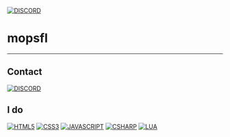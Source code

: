 
[![DISCORD](https://komarev.com/ghpvc/?username=mopsfl&style=for-the-badge)](https://github.com/mopsfl)
# mopsfl

____________

## Contact
[![DISCORD](https://img.shields.io/badge/mopsfl%232204-738ADB?style=for-the-badge&logo=discord&logoColor=white)](https://discord.com/users/833315351718658068)

## I do
[![HTML5](https://img.shields.io/badge/HTML5-E34F26?style=for-the-badge&logo=html5&logoColor=white)](https://github.com/mopsfl?tab=repositories&language=html)
[![CSS3](https://img.shields.io/badge/CSS3-1572B6?style=for-the-badge&logo=css3&logoColor=white)](https://github.com/mopsfl?tab=repositories&language=css)
[![JAVASCRIPT](https://img.shields.io/badge/JavaScript-323330?style=for-the-badge&logo=javascript&logoColor=F7DF1E)](https://github.com/mopsfl?tab=repositories&language=javascript)
[![CSHARP](https://img.shields.io/badge/C%23-239120?style=for-the-badge&logo=c-sharp&logoColor=white)](https://github.com/mopsfl?tab=repositories&language=csharp)
[![LUA](https://img.shields.io/badge/LUA-00008b?style=for-the-badge&logo=lua&logoColor=ffffff)](https://github.com/mopsfl?tab=repositories&language=lua)

